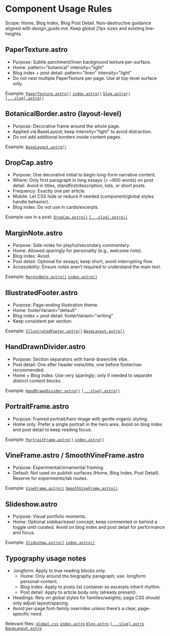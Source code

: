 # Component Usage Rules

Scope: Home, Blog Index, Blog Post Detail. Non-destructive guidance aligned with design_guide.md. Keep global 21px sizes and existing line-heights.

## PaperTexture.astro
- Purpose: Subtle parchment/linen background texture per-surface.
- Home: pattern="botanical" intensity="light"
- Blog index + post detail: pattern="linen" intensity="light"
- Do not nest multiple PaperTexture per page. Use at top-level surface only.

Example:
[`PaperTexture.astro()`](src/components/PaperTexture.astro)
[`index.astro()`](src/pages/index.astro)
[`blog.astro()`](src/pages/blog.astro)
[`[...slug].astro()`](src/pages/blog/[...slug].astro)

## BotanicalBorder.astro (layout-level)
- Purpose: Decorative frame around the whole page.
- Applied via BaseLayout; keep intensity="light" to avoid distraction.
- Do not add additional borders inside content pages.

Example:
[`BaseLayout.astro()`](src/layouts/BaseLayout.astro)

## DropCap.astro
- Purpose: One decorative initial to begin long-form narrative content.
- Where: Only first paragraph in long essays (> ~600 words) on post detail. Avoid in titles, standfirst/description, lists, or short posts.
- Frequency: Exactly one per article.
- Mobile: Let CSS hide or reduce if needed (component/global styles handle behavior).
- Blog index: Do not use in cards/excerpts.

Example use in a post:
[`DropCap.astro()`](src/components/DropCap.astro)
[`[...slug].astro()`](src/pages/blog/[...slug].astro:61)

## MarginNote.astro
- Purpose: Side notes for playful/secondary commentary.
- Home: Allowed sparingly for personality (e.g., welcome note).
- Blog index: Avoid.
- Post detail: Optional for essays; keep short, avoid interrupting flow.
- Accessibility: Ensure notes aren’t required to understand the main text.

Example:
[`MarginNote.astro()`](src/components/MarginNote.astro)
[`index.astro()`](src/pages/index.astro:66)

## IllustratedFooter.astro
- Purpose: Page-ending illustration theme.
- Home: footerVariant="default"
- Blog index + post detail: footerVariant="writing"
- Keep consistent per section.

Example:
[`IllustratedFooter.astro()`](src/components/IllustratedFooter.astro)
[`BaseLayout.astro()`](src/layouts/BaseLayout.astro)

## HandDrawnDivider.astro
- Purpose: Section separators with hand-drawn/ink vibe.
- Post detail: One after header meta/title, one before footer/nav recommended.
- Home + Blog index: Use very sparingly; only if needed to separate distinct content blocks.

Example:
[`HandDrawnDivider.astro()`](src/components/HandDrawnDivider.astro)
[`[...slug].astro()`](src/pages/blog/[...slug].astro:59,68)

## PortraitFrame.astro
- Purpose: Framed portrait/hero image with gentle organic styling.
- Home only. Prefer a single portrait in the hero area. Avoid on blog index and post detail to keep reading focus.

Example:
[`PortraitFrame.astro()`](src/components/PortraitFrame.astro)
[`index.astro()`](src/pages/index.astro:48)

## VineFrame.astro / SmoothVineFrame.astro
- Purpose: Experimental/ornamental framing.
- Default: Not used on publish surfaces (Home, Blog Index, Post Detail). Reserve for experiments/lab routes.

Example:
[`VineFrame.astro()`](src/components/VineFrame.astro)
[`SmoothVineFrame.astro()`](src/components/SmoothVineFrame.astro)

## Slideshow.astro
- Purpose: Visual portfolio moments.
- Home: Optional sidebar/easel concept; keep commented or behind a toggle until curated. Avoid on blog index and post detail for performance and focus.

Example:
[`Slideshow.astro()`](src/components/Slideshow.astro)
[`index.astro()`](src/pages/index.astro:96)

## Typography usage notes
- .longform: Apply to true reading blocks only.
  - Home: Only around the biography paragraph; use .longform personal-content.
  - Blog index: Apply to posts list container so excerpts inherit rhythm.
  - Post detail: Apply to article body only (already present).
- Headings: Rely on global styles for families/weights; page CSS should only adjust layout/spacing.
- Avoid per-page font-family overrides unless there’s a clear, page-specific need.

Relevant files:
[`global.css`](src/styles/global.css)
[`index.astro`](src/pages/index.astro)
[`blog.astro`](src/pages/blog.astro)
[`[...slug].astro`](src/pages/blog/[...slug].astro)
[`BaseLayout.astro`](src/layouts/BaseLayout.astro)

